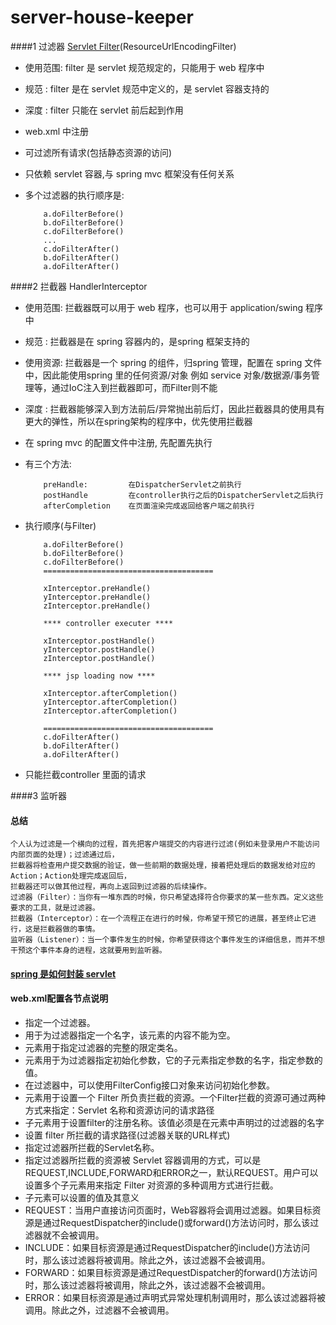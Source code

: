 # server-house-keeper

####1 过滤器 [Servlet Filter](http://www.runoob.com/servlet/servlet-writing-filters.html)(ResourceUrlEncodingFilter)
   * 使用范围: filter 是 servlet 规范规定的，只能用于 web 程序中
   * 规范   : filter 是在 servlet 规范中定义的，是 servlet 容器支持的
   * 深度   : filter 只能在 servlet 前后起到作用
   
   * web.xml 中注册
   * 可过滤所有请求(包括静态资源的访问)
   * 只依赖 servlet 容器,与 spring mvc 框架没有任何关系
   * 多个过滤器的执行顺序是:
     ```
         a.doFilterBefore()
         b.doFilterBefore()
         c.doFilterBefore()
         ...
         c.doFilterAfter()
         b.doFilterAfter()
         a.doFilterAfter()
     ```
   
####2 拦截器 HandlerInterceptor 
   * 使用范围: 拦截器既可以用于 web 程序，也可以用于 application/swing 程序中
   * 规范   : 拦截器是在 spring 容器内的，是spring 框架支持的
   * 使用资源: 拦截器是一个 spring 的组件，归spring 管理，配置在 spring 文件中，因此能使用spring 里的任何资源/对象
              例如 service 对象/数据源/事务管理等，通过IoC注入到拦截器即可，而Filter则不能
   * 深度   : 拦截器能够深入到方法前后/异常抛出前后灯，因此拦截器具的使用具有更大的弹性，所以在spring架构的程序中，优先使用拦截器           
   
   * 在 spring mvc 的配置文件中注册, 先配置先执行
   * 有三个方法:
     ```
         preHandle:         在DispatcherServlet之前执行
         postHandle         在controller执行之后的DispatcherServlet之后执行 
         afterCompletion    在页面渲染完成返回给客户端之前执行

     ```
   * 执行顺序(与Filter)  
     ```
         a.doFilterBefore()
         b.doFilterBefore()
         c.doFilterBefore()
         ======================================
         
         xInterceptor.preHandle()
         yInterceptor.preHandle()
         zInterceptor.preHandle()
         
         **** controller executer ****
         
         xInterceptor.postHandle()
         yInterceptor.postHandle()
         zInterceptor.postHandle()
         
         **** jsp loading now ****
         
         xInterceptor.afterCompletion()
         yInterceptor.afterCompletion()
         zInterceptor.afterCompletion()
         
         ======================================
         c.doFilterAfter()
         b.doFilterAfter()
         a.doFilterAfter()
     ```
   * 只能拦截controller 里面的请求
   
####3 监听器   


#### 总结

```
个人认为过滤是一个横向的过程，首先把客户端提交的内容进行过滤(例如未登录用户不能访问内部页面的处理)；过滤通过后，
拦截器将检查用户提交数据的验证，做一些前期的数据处理，接着把处理后的数据发给对应的Action；Action处理完成返回后，
拦截器还可以做其他过程，再向上返回到过滤器的后续操作。
过滤器（Filter）：当你有一堆东西的时候，你只希望选择符合你要求的某一些东西。定义这些要求的工具，就是过滤器。
拦截器（Interceptor）：在一个流程正在进行的时候，你希望干预它的进展，甚至终止它进行，这是拦截器做的事情。
监听器（Listener）：当一个事件发生的时候，你希望获得这个事件发生的详细信息，而并不想干预这个事件本身的进程，这就要用到监听器。
```

#### [spring 是如何封装 servlet](http://blog.csdn.net/initphp/article/details/38171219)

#### web.xml配置各节点说明
* <filter>指定一个过滤器。
* <filter-name>用于为过滤器指定一个名字，该元素的内容不能为空。
* <filter-class>元素用于指定过滤器的完整的限定类名。
* <init-param>元素用于为过滤器指定初始化参数，它的子元素<param-name>指定参数的名字，<param-value>指定参数的值。
* 在过滤器中，可以使用FilterConfig接口对象来访问初始化参数。
* <filter-mapping>元素用于设置一个 Filter 所负责拦截的资源。一个Filter拦截的资源可通过两种方式来指定：Servlet 名称和资源访问的请求路径
* <filter-name>子元素用于设置filter的注册名称。该值必须是在<filter>元素中声明过的过滤器的名字
* <url-pattern>设置 filter 所拦截的请求路径(过滤器关联的URL样式)
* <servlet-name>指定过滤器所拦截的Servlet名称。
* <dispatcher>指定过滤器所拦截的资源被 Servlet 容器调用的方式，可以是REQUEST,INCLUDE,FORWARD和ERROR之一，默认REQUEST。用户可以设置多个<dispatcher>子元素用来指定 Filter 对资源的多种调用方式进行拦截。
* <dispatcher>子元素可以设置的值及其意义
* REQUEST：当用户直接访问页面时，Web容器将会调用过滤器。如果目标资源是通过RequestDispatcher的include()或forward()方法访问时，那么该过滤器就不会被调用。
* INCLUDE：如果目标资源是通过RequestDispatcher的include()方法访问时，那么该过滤器将被调用。除此之外，该过滤器不会被调用。
* FORWARD：如果目标资源是通过RequestDispatcher的forward()方法访问时，那么该过滤器将被调用，除此之外，该过滤器不会被调用。
* ERROR：如果目标资源是通过声明式异常处理机制调用时，那么该过滤器将被调用。除此之外，过滤器不会被调用。